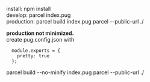 install: npm install  
develop: parcel index.pug  
production: parcel build index.pug parcel --public-url ./  


**production not minimized.**  
create pug.config.json with

```
  module.exports = {
    pretty: true
  };
```  

parcel build --no-minify index.pug parcel --public-url ./